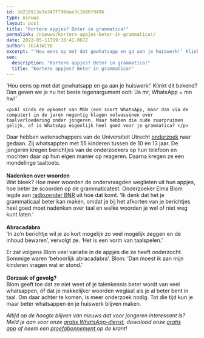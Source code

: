 ```yaml
---
id: 3d218913e3e347f790dae3c1b86f9496
type: nieuws
layout: post
title: "Kortere appjes? Beter in grammatica!"
permalink: /nieuws/kortere-appjes-beter-in-grammatica!/
date: 2022-05-11T19:16:41.067Z
author: 7biA1WiYB
excerpt: "‘Hou eens op met dat gewhatsapp en ga aan je huiswerk!’ Klinkt dit bekend? Dan geven we je nu het beste tegenargument ooit: ‘Ja mr, WhatsApp = mn hw!’  "
seo:
  description: "Kortere appjes? Beter in grammatica!"
  title: "Kortere appjes? Beter in grammatica!"
---
```

‘Hou eens op met dat gewhatsapp en ga aan je huiswerk!’ Klinkt dit bekend? Dan geven we je nu het beste tegenargument ooit: ‘Ja mr, WhatsApp = mn hw!’  

    <p>Al sinds de opkomst van MSN (een soort WhatsApp, maar dan via de computer) in de jaren negentig klagen volwassenen over taalverloedering onder jongeren. Maar hebben die oude zuurpruimen gelijk, of is WhatsApp eigenlijk heel goed voor je grammatica? </p>
<p>Daar hebben wetenschappers van de Universiteit Utrecht <a href="http://www.uu.nl/nieuws/betere-score-grammaticatoets-bij-meer-weglatingen-in-whatsappbericht" target="_blank">onderzoek</a> naar gedaan. Zij whatsappten met 55 kinderen tussen de 10 en 13 jaar. De jongeren kregen berichtjes van de onderzoekers op hun telefoon en mochten daar op hun eigen manier op reageren. Daarna kregen ze een mondelinge taaltoets.<br><br><strong>Nadenken over woorden</strong><br>Wat bleek? Hoe meer woorden de ondervraagden weglieten uit hun appjes, hoe beter ze scoorden op de grammaticatest. Onderzoeker Elma Blom legde aan <a href="http://www.bnr.nl/nieuws/lifestyle/417576-1604/goed-whatsappen-gevolg-of-oorzaak-van-grammaticaal-talent" target="_blank">radiozender BNR</a> uit hoe dat komt. ‘Ik denk dat het je grammaticaal beter kan maken, omdat je bij het afkorten van je berichtjes heel goed moet nadenken over taal en welke woorden je wel of niet weg kunt laten.’<br><br><strong>Abracadabra</strong><br>‘In zo’n berichtje wil je zo kort mogelijk zo veel mogelijk zeggen en de inhoud bewaren’, vervolgt ze. ‘Het is een vorm van taalspelen.’</p>
<p>Er zat volgens Blom veel variatie in de appjes die ze heeft onderzocht. Sommige waren ‘behoorlijk abracadabra’. Blom: ‘Dan moest ik aan mijn kinderen vragen wat er stond.’<br><br><strong>Oorzaak of gevolg?</strong><br>Blom geeft toe dat ze niet weet of je talenkennis beter wordt van veel whatsappen, óf dat je makkelijker woorden weglaat als je al beter bent in taal. Om daar achter te komen, is meer onderzoek nodig. Tot die tijd kun je maar beter whatsappen én je huiswerk blijven maken.</p>
<p><em>Altijd op de hoogte blijven van nieuws dat voor jongeren interessant is? Meld je aan voor onze <a href="https://7dagen.netlify.app/whatsapp">gratis WhatsApp-dienst</a>, download onze <a href="https://7dagen.netlify.app/app">gratis app</a> of neem een <a href="https://abonneren.sevendays.nl/abonneren/abonnementen/ae/artikel">proefabonnement </a>op de krant! </em></p>  
